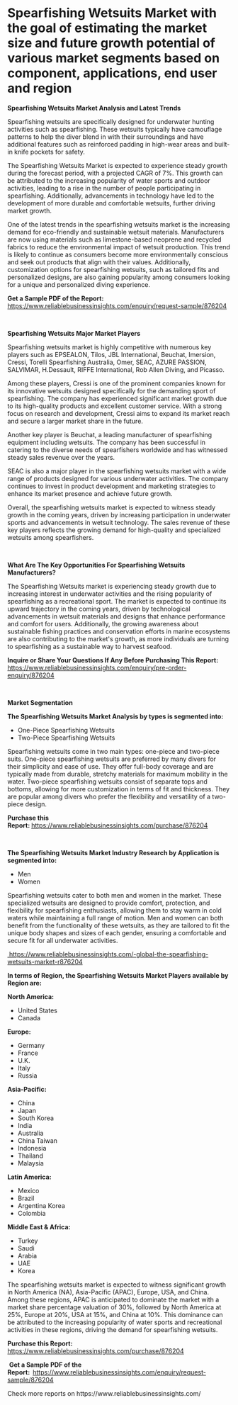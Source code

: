 <p><h1>Spearfishing Wetsuits Market with the goal of estimating the market size and future growth potential of various market segments based on component, applications, end user and region</h1></p><p><strong>Spearfishing Wetsuits Market Analysis and Latest Trends</strong></p>
<p><p>Spearfishing wetsuits are specifically designed for underwater hunting activities such as spearfishing. These wetsuits typically have camouflage patterns to help the diver blend in with their surroundings and have additional features such as reinforced padding in high-wear areas and built-in knife pockets for safety.</p><p>The Spearfishing Wetsuits Market is expected to experience steady growth during the forecast period, with a projected CAGR of 7%. This growth can be attributed to the increasing popularity of water sports and outdoor activities, leading to a rise in the number of people participating in spearfishing. Additionally, advancements in technology have led to the development of more durable and comfortable wetsuits, further driving market growth.</p><p>One of the latest trends in the spearfishing wetsuits market is the increasing demand for eco-friendly and sustainable wetsuit materials. Manufacturers are now using materials such as limestone-based neoprene and recycled fabrics to reduce the environmental impact of wetsuit production. This trend is likely to continue as consumers become more environmentally conscious and seek out products that align with their values. Additionally, customization options for spearfishing wetsuits, such as tailored fits and personalized designs, are also gaining popularity among consumers looking for a unique and personalized diving experience.</p></p>
<p><strong>Get a Sample PDF of the Report:&nbsp;</strong> <a href="https://www.reliablebusinessinsights.com/enquiry/request-sample/876204">https://www.reliablebusinessinsights.com/enquiry/request-sample/876204</a></p>
<p>&nbsp;</p>
<p><strong>Spearfishing Wetsuits Major Market Players</strong></p>
<p><p>Spearfishing wetsuits market is highly competitive with numerous key players such as EPSEALON, Tilos, JBL International, Beuchat, Imersion, Cressi, Torelli Spearfishing Australia, Omer, SEAC, AZURE PASSION, SALVIMAR, H.Dessault, RIFFE International, Rob Allen Diving, and Picasso. </p><p>Among these players, Cressi is one of the prominent companies known for its innovative wetsuits designed specifically for the demanding sport of spearfishing. The company has experienced significant market growth due to its high-quality products and excellent customer service. With a strong focus on research and development, Cressi aims to expand its market reach and secure a larger market share in the future.</p><p>Another key player is Beuchat, a leading manufacturer of spearfishing equipment including wetsuits. The company has been successful in catering to the diverse needs of spearfishers worldwide and has witnessed steady sales revenue over the years.</p><p>SEAC is also a major player in the spearfishing wetsuits market with a wide range of products designed for various underwater activities. The company continues to invest in product development and marketing strategies to enhance its market presence and achieve future growth.</p><p>Overall, the spearfishing wetsuits market is expected to witness steady growth in the coming years, driven by increasing participation in underwater sports and advancements in wetsuit technology. The sales revenue of these key players reflects the growing demand for high-quality and specialized wetsuits among spearfishers.</p></p>
<p>&nbsp;</p>
<p><strong>What Are The Key Opportunities For Spearfishing Wetsuits Manufacturers?</strong></p>
<p><p>The Spearfishing Wetsuits market is experiencing steady growth due to increasing interest in underwater activities and the rising popularity of spearfishing as a recreational sport. The market is expected to continue its upward trajectory in the coming years, driven by technological advancements in wetsuit materials and designs that enhance performance and comfort for users. Additionally, the growing awareness about sustainable fishing practices and conservation efforts in marine ecosystems are also contributing to the market's growth, as more individuals are turning to spearfishing as a sustainable way to harvest seafood.</p></p>
<p><strong>Inquire or Share Your Questions If Any Before Purchasing This Report:</strong> <a href="https://www.reliablebusinessinsights.com/enquiry/pre-order-enquiry/876204">https://www.reliablebusinessinsights.com/enquiry/pre-order-enquiry/876204</a></p>
<p>&nbsp;</p>
<p><strong>Market Segmentation</strong></p>
<p><strong>The Spearfishing Wetsuits Market Analysis by types is segmented into:</strong></p>
<p><ul><li>One-Piece Spearfishing Wetsuits</li><li>Two-Piece Spearfishing Wetsuits</li></ul></p>
<p><p>Spearfishing wetsuits come in two main types: one-piece and two-piece suits. One-piece spearfishing wetsuits are preferred by many divers for their simplicity and ease of use. They offer full-body coverage and are typically made from durable, stretchy materials for maximum mobility in the water. Two-piece spearfishing wetsuits consist of separate tops and bottoms, allowing for more customization in terms of fit and thickness. They are popular among divers who prefer the flexibility and versatility of a two-piece design.</p></p>
<p><strong>Purchase this Report:&nbsp;</strong><a href="https://www.reliablebusinessinsights.com/purchase/876204">https://www.reliablebusinessinsights.com/purchase/876204</a></p>
<p>&nbsp;</p>
<p><strong>The Spearfishing Wetsuits Market Industry Research by Application is segmented into:</strong></p>
<p><ul><li>Men</li><li>Women</li></ul></p>
<p><p>Spearfishing wetsuits cater to both men and women in the market. These specialized wetsuits are designed to provide comfort, protection, and flexibility for spearfishing enthusiasts, allowing them to stay warm in cold waters while maintaining a full range of motion. Men and women can both benefit from the functionality of these wetsuits, as they are tailored to fit the unique body shapes and sizes of each gender, ensuring a comfortable and secure fit for all underwater activities.</p></p>
<p><a href="https://www.reliablebusinessinsights.com/-global-the-spearfishing-wetsuits-market-r876204">&nbsp;https://www.reliablebusinessinsights.com/-global-the-spearfishing-wetsuits-market-r876204</a></p>
<p><strong>In terms of Region, the Spearfishing Wetsuits Market Players available by Region are:</strong></p>
<p>
    <p> <strong> North America: </strong>
        <ul>
            <li>United States</li>
            <li>Canada</li>
        </ul>
        </p> 
    <p> <strong> Europe: </strong>
        <ul>
            <li>Germany</li>
            <li>France</li>
            <li>U.K.</li>
            <li>Italy</li>
            <li>Russia</li>
        </ul>
        </p> 
    <p> <strong> Asia-Pacific: </strong>
        <ul>
            <li>China</li>
            <li>Japan</li>
            <li>South Korea</li>
            <li>India</li>
            <li>Australia</li>
            <li>China Taiwan</li>
            <li>Indonesia</li>
            <li>Thailand</li>
            <li>Malaysia</li>
        </ul>
        </p> 
    <p> <strong> Latin America: </strong>
        <ul>
            <li>Mexico</li>
            <li>Brazil</li>
            <li>Argentina Korea</li>
            <li>Colombia</li>
        </ul>
        </p> 
    <p> <strong> Middle East & Africa: </strong>
        <ul>
            <li>Turkey</li>
            <li>Saudi</li>
            <li>Arabia</li>
            <li>UAE</li>
            <li>Korea</li>
        </ul>
    </p>
    </p>
<p><p>The spearfishing wetsuits market is expected to witness significant growth in North America (NA), Asia-Pacific (APAC), Europe, USA, and China. Among these regions, APAC is anticipated to dominate the market with a market share percentage valuation of 30%, followed by North America at 25%, Europe at 20%, USA at 15%, and China at 10%. This dominance can be attributed to the increasing popularity of water sports and recreational activities in these regions, driving the demand for spearfishing wetsuits.</p></p>
<p><strong>Purchase this Report: </strong><a href="https://www.reliablebusinessinsights.com/purchase/876204">https://www.reliablebusinessinsights.com/purchase/876204</a></p>
<p>&nbsp;<strong>Get a Sample PDF of the Report:&nbsp;&nbsp;</strong><a href="https://www.reliablebusinessinsights.com/enquiry/request-sample/876204">https://www.reliablebusinessinsights.com/enquiry/request-sample/876204</a></p>
<p><strong></strong></p>
<p>Check more reports on https://www.reliablebusinessinsights.com/</p>